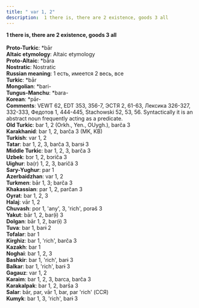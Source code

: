 ```yaml
---
title: " var 1, 2"
description:  1 there is, there are 2 existence, goods 3 all
---
```

<p data-pagefind-weight="0.5">
<strong> 1 there is, there are 2 existence, goods 3 all</strong><br><br>
<strong>Proto-Turkic</strong>:  *bār<br>
<strong>Altaic etymology</strong>:  Altaic etymology<br>
<strong> Proto-Altaic</strong>:  *bā́ra<br>
<strong>Nostratic</strong>:  Nostratic<br>
<strong>Russian meaning</strong>:  1 есть, имеется 2 весь, все<br>
<strong>Turkic</strong>:  *bār<br>
<strong>Mongolian</strong>:  *bari-<br>
<strong>Tungus-Manchu</strong>:  *bara-<br>
<strong>Korean</strong>:  *pǝ̄r-<br>
<strong>Comments</strong>:  VEWT 62, EDT 353, 356-7, ЭСТЯ 2, 61-63, Лексика 326-327, 332-333, Федотов 1, 444-445, Stachowski 52, 53, 56. Syntactically it is an abstract noun frequently acting as a predicate.<br>
<strong>Old Turkic</strong>:  bar 1, 2 (Orkh., Yen., OUygh.), barča 3<br>
<strong>Karakhanid</strong>:  bar 1, 2, barča 3 (MK, KB)<br>
<strong>Turkish</strong>:  var 1, 2<br>
<strong>Tatar</strong>:  bar 1, 2, 3, barča 3, barsɨ 3<br>
<strong>Middle Turkic</strong>:  bar 1, 2, 3, barča 3<br>
<strong>Uzbek</strong>:  bɔr 1, 2, bɔriča 3<br>
<strong>Uighur</strong>:  ba(r) 1, 2, 3, baričä 3<br>
<strong>Sary-Yughur</strong>:  par 1<br>
<strong>Azerbaidzhan</strong>:  var 1, 2<br>
<strong>Turkmen</strong>:  bār 1, 3; barča 3<br>
<strong>Khakassian</strong>:  par 1, 2, parčan 3<br>
<strong>Oyrat</strong>:  bar 1, 2, 3<br>
<strong>Halaj</strong>:  vār 1, 2<br>
<strong>Chuvash</strong>:  por 1, 'any', 3, 'rich', porǝš 3<br>
<strong>Yakut</strong>:  bār 1, 2, bar(ɨ) 3<br>
<strong>Dolgan</strong>:  bār 1, 2, bar(ɨ) 3<br>
<strong>Tuva</strong>:  bar 1, barɨ 2<br>
<strong>Tofalar</strong>:  bar 1<br>
<strong>Kirghiz</strong>:  bar 1, 'rich', barča 3<br>
<strong>Kazakh</strong>:  bar 1<br>
<strong>Noghai</strong>:  bar 1, 2, 3<br>
<strong>Bashkir</strong>:  bar 1, 'rich', barɨ 3<br>
<strong>Balkar</strong>:  bar 1, 'rich', barɨ 3<br>
<strong>Gagauz</strong>:  var 1, 2<br>
<strong>Karaim</strong>:  bar 1, 2, 3, barca, barča 3<br>
<strong>Karakalpak</strong>:  bar 1, 2, barša 3<br>
<strong>Salar</strong>:  bār, par, vār 1, bar, par 'rich' (ССЯ)<br>
<strong>Kumyk</strong>:  bar 1, 3, 'rich', barɨ 3<br>

</p>
